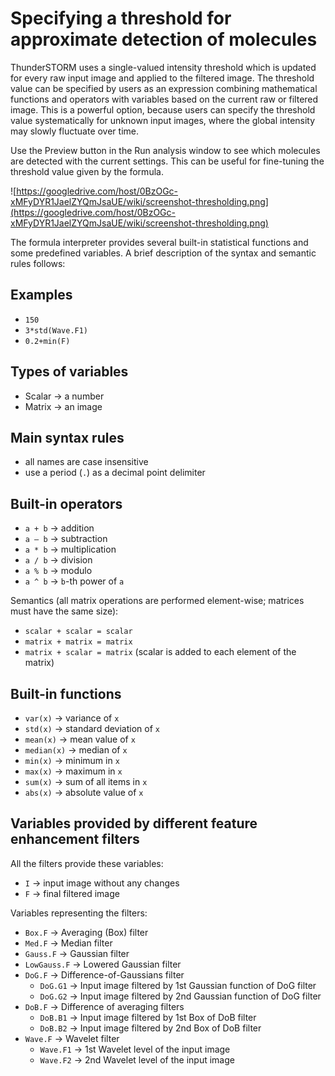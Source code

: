 # Specifying a threshold for approximate detection of molecules #



ThunderSTORM uses a single-valued intensity threshold which is updated for every raw input image and applied to the filtered image. The threshold value can be specified by users as an expression combining mathematical functions and operators with variables based on the current raw or filtered image. This is a powerful option, because users can specify the threshold value systematically for unknown input images, where the global intensity may slowly fluctuate over time.

Use the Preview button in the Run analysis window to see which molecules are detected with the current settings. This can be useful for fine-tuning the threshold value given by the formula.

![https://googledrive.com/host/0BzOGc-xMFyDYR1JaelZYQmJsaUE/wiki/screenshot-thresholding.png](https://googledrive.com/host/0BzOGc-xMFyDYR1JaelZYQmJsaUE/wiki/screenshot-thresholding.png)

The formula interpreter provides several built-in statistical functions and some predefined variables. A brief description of the syntax and semantic rules follows:


## Examples ##
  * `150`
  * `3*std(Wave.F1)`
  * `0.2+min(F)`


## Types of variables ##
  * Scalar → a number
  * Matrix → an image


## Main syntax rules ##
  * all names are case insensitive
  * use a period (`.`) as a decimal point delimiter


## Built-in operators ##
  * `a + b` → addition
  * `a – b` → subtraction
  * `a * b` → multiplication
  * `a / b` → division
  * `a % b` → modulo
  * `a ^ b` → `b`-th power of `a`

Semantics (all matrix operations are performed element-wise; matrices must have the same size):
  * `scalar + scalar = scalar`
  * `matrix + matrix = matrix`
  * `matrix + scalar = matrix` (scalar is added to each element of the matrix)


## Built-in functions ##
  * `var(x)` → variance of `x`
  * `std(x)` → standard deviation of `x`
  * `mean(x)` → mean value of `x`
  * `median(x)` → median of `x`
  * `min(x)` → minimum in `x`
  * `max(x)` → maximum in `x`
  * `sum(x)` → sum of all items in `x`
  * `abs(x)` → absolute value of `x`


## Variables provided by different feature enhancement filters ##
All the filters provide these variables:
  * `I` → input image without any changes
  * `F` → final filtered image

Variables representing the filters:
  * `Box.F` → Averaging (Box) filter
  * `Med.F` → Median filter
  * `Gauss.F` → Gaussian filter
  * `LowGauss.F` → Lowered Gaussian filter
  * `DoG.F` → Difference-of-Gaussians filter
    * `DoG.G1` → Input image filtered by 1st Gaussian function of DoG filter
    * `DoG.G2` → Input image filtered by 2nd Gaussian function of DoG filter
  * `DoB.F` → Difference of averaging filters
    * `DoB.B1` → Input image filtered by 1st Box of DoB filter
    * `DoB.B2` → Input image filtered by 2nd Box of DoB filter
  * `Wave.F` → Wavelet filter
    * `Wave.F1` → 1st Wavelet level of the input image
    * `Wave.F2` → 2nd Wavelet level of the input image